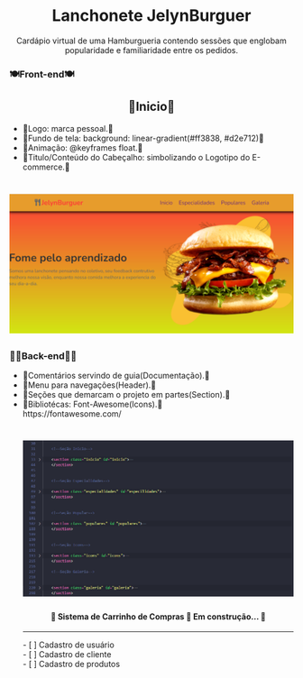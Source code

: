 <h1 align="center">Lanchonete JelynBurguer</h1>

<p align="center">Cardápio virtual de uma Hamburgueria contendo sessões que englobam popularidade e familiaridade entre os pedidos.</p>


<h3>🍽Front-end🍽</h3>

<h2 align="center">🍔Inicio🍔</h2>

<ul>
<li>🌭Logo: marca pessoal.🌭</li>
<li>🍕Fundo de tela: background: linear-gradient(#ff3838, #d2e712)🍕</li>
<li>🍞Animação: @keyframes float.🍞</li>
<li>🍪Titulo/Conteúdo do Cabeçalho: simbolizando o Logotipo do E-commerce.🍪</li>
</ul>

<h1 align="center">
    <img alt="frontBurguer" src="/images/JelynBurguer.png" width=1000px" />
</h1>


<h3>👩‍🍳Back-end👩‍🍳</h3>

<ul>
<li>🍟Comentários servindo de guia(Documentação).🍟</li>
<li>🧀Menu para navegações(Header).🧀</li>
<li>🥞Seções que demarcam o projeto em partes(Section).🥞</li>
<li>🎂Bibliotécas: Font-Awesome(Icons).🎂</li>
    https://fontawesome.com/

  <h1 align="center">
    <img alt="backBurguer" src="/images/backBurguer.png" width=1000px" />
</h1>


<h4 align="center"> 🚧  Sistema de Carrinho de Compras 🚀 Em construção...  🚧</h4>
<hr>
- [ ] Cadastro de usuário<br>
- [ ] Cadastro de cliente<br>
- [ ] Cadastro de produtos<br>
